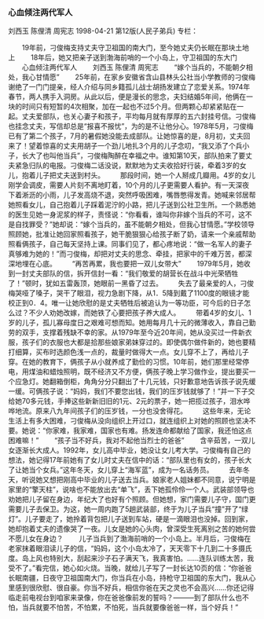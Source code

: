 ### 心血倾注两代军人
刘西玉  陈俚清  周宪志
1998-04-21
第12版(人民子弟兵)
专栏：

　　19年前，刁俊梅支持丈夫守卫祖国的南大门，至今她丈夫仍长眠在那块土地上
　　18年后，她又把亲子送到渤海前哨的一个小岛上，守卫祖国的东大门
　　心血倾注两代军人
　　刘西玉  陈俚清  周宪志
　　“嫁个当兵的，不能朝夕相处，我心甘情愿”
　　25年前，在家乡安徽省含山县林头公社当小学教师的刁俊梅谢绝了一门门提亲，经人介绍与同乡籍孤儿战士胡扬发建立了恋爱关系。1974年春节，两人携手入洞房。从此以后，便是漫长的思念，夫妇结婚5年间，他俩在一块的时间只有短暂的4次相聚，加在一起也不过5个月。但两颗心却紧紧贴在一起。丈夫爱部队，也关心妻子和孩子，平均每月就有厚厚的五六封挂号信。刁俊梅也挂念丈夫，写信却总是“报喜不报忧”，为的是不让他分心。1978年5月，刁俊梅已有了第二个孩子，7月的暑假她没能去成部队。让她惊喜的是，8月初，丈夫回来了！望着惊喜的丈夫用胡子一个劲儿地扎3个月的儿子念叨，“我又添了个兵小子，长大了也叫他当兵”，刁俊梅陶醉在幸福之中。谁知第10天，部队拍来了要丈夫紧急归队的电报。刁俊梅二话没说，默默地为丈夫收拾好行装，牵着3岁的女儿，抱着儿子把丈夫送到村头。
　　那段时间，她一个人掰成几瓣用。4岁的女儿刚学会调皮，需要人片刻不离地盯着，10个月的儿子更需要人看护。有一天深夜下着淅沥的小雨，儿子发高烧不退，突然呼吸困难，嘴唇憋得发青。她喊来邻居帮她照看女儿，自己抱着儿子踩着泥泞的小路，把儿子送到公社卫生所。一个熟悉她的医生见她一身泥浆的样子，责怪说：“你看看，谁叫你非嫁个当兵的不可，这不是自找罪受？”她却说：“嫁个当兵的，虽不能朝夕相处，但我心甘情愿。”学校领导照顾她，批准让她回家照看孩子，她干脆狠狠心给孩子断了奶，请来一个亲戚帮助照看俩孩子，自己每天坚持上课。同事们见了，都心疼地说：“做一名军人的妻子真够难为她的！”而刁俊梅，却把对丈夫的思念、牵挂，把家中的千难万苦，都深深地埋在心底。
　　“再苦再累，我也要把一双儿女带大”
　　1979年5月，她收到一封丈夫部队的信，拆开信封一看：“我们敬爱的胡营长在战斗中光荣牺牲了！”顿时，犹如五雷轰顶，她眼前一黑昏了过去。
　　失去了最亲爱的人，刁俊梅哭哑了嗓子，哭干了眼泪，视力急剧下降，从1．5降到戴了1100度的眼镜才能校正到0．4。唯一让她欣慰的是丈夫牺牲后被追认为一等功臣，可今后的日子怎么过？不少人劝她改嫁，而她铁了心要把孩子养大成人。
　　带着4岁的女儿、1岁的儿子，孤儿寡母度日之艰难可想而知。她用每月几十元的微薄收入，靠自己勤劳的双手，支撑着残缺不幸的家。从1979年至今近20年间，她从没买过一件新衣服，孩子们的衣服也大都是拾那些娘家弟妹穿过的。即使偶尔做件新的，她也要精打细算，买布时选颜色浅一点的，裁量时做得大一点。女儿穿不上了，再给儿子穿。在她的教育下，俩孩子从小就养成了勤俭的习惯。10年前，她们那里经常停电，用煤油和蜡烛照明，既不经济又不方便，俩孩子晚上学习做作业，提出要买一个应急灯。她翻箱倒柜，角角分分只翻出了十几元钱，只好歉意地告诉孩子说先缓一缓。可俩孩子说：“妈妈，我们不要您出钱，我们的压岁钱就够了！”并一下子交给她70多元钱，手捧这些新新旧旧的1元、2元的票子，她一把揽过孩子，泪水哗哗地流。原来八九年间孩子们的压岁钱，一分也没舍得花。
　　这些年来，无论生活上有多大困难，刁俊梅从没向组织上开过口，就连组织上对她的照顾也坚决不要。她说：“你家难，我家难，国家也有难。扬发连命都献给了国家，我还怕这点困难嘛！”
　　“孩子当不好兵，我对不起他当烈士的爸爸”
　　含辛茹苦，一双儿女逐渐长大成人。1992年，女儿高中毕业，她没让女儿考大学。刁俊梅有自己的想法，她记得17年前她有了女儿时丈夫在信中的话：“部队里也有女的，孩子长大了让她当个女兵。”这年冬天，女儿穿上“海军蓝”，成为一名话务员。
　　去年冬天，听说她又想把刚高中毕业的儿子送去当兵。娘家老人姐妹都不同意，说宁明是家里的“擎天柱”，说啥也不能放出去“单飞”，丢下她孤伶伶一个人。武装部领导也劝她把儿子留在身边，年纪大了也好有个照顾。但她想，家门需要儿子守，国门更需要儿子去保卫。为这，她一周内跑了5趟武装部，终于为儿子当兵“撞”开了“绿灯”。儿子要走了，她拎着背包把儿子送到车站，硬是一滴眼泪也没掉。回到家，她却抱着丈夫的遗像哭了一夜。儿女是她的心头肉，曾深受生死离别之苦的她何尝不愿儿女在身边？
　　儿子当兵到了渤海前哨的一个小岛上。半月后，刁俊梅在老家抹着眼泪读儿子的信，“妈妈，这个小岛太冷了，天天零下十几到二十多摄氏度。岛上风也特别大，刮起来沙子石子满天飞，我真害怕。……连队训练太苦，我受不了。”看完信，她心如火烧。当晚，就给儿子写了一封长达10页的信：“你爸爸长眠南疆，日夜守卫祖国南大门，你当兵在小岛，持枪守卫祖国的东大门，我从心里感到很欣慰、很自豪。你当不好兵，相信你爸在天之灵也不会高兴……你还记得临走前电视台到咱家来录像，你在爸爸像前发的誓吗？———到了部队什么也不怕，当兵就要不怕苦，不怕累，不怕死，当兵就要像爸爸一样，当个好兵！”

